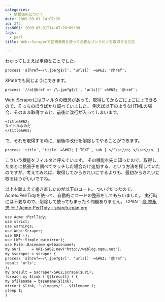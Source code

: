 ```yaml
---
categories:
  - 情報技術について
date: 2009-03-01 14:07:28
id: 372
iso8601: 2009-03-01T14:07:28+09:00
tags:
  - perl
title: Web::Scraperで正規表現を使って必要なリンクだけを取得する方法

---
```


わかってしまえば単純なことでした。
```default
process 'a[href=~/\.jpe?g$/]', 'urls[]' =&#62; '@href';
```
XPathでも同じようにできます。
```default
process '//a[@href =~ /\.jpe?g$/]', 'urls[]' =&#62; '@href';
```
Web::Scraperにはフィルタの概念があって、取得してからごにょごにょできるので、そっちのほうばかり調べていました。
例えば以下のようなHTMLの場合、そのまま取得すると、前後に改行が入ってしまいます。
```default
<title&#62;
タイトルなのだ
</title&#62;
```
で、それを取得する時に、前後の改行を削除してやることができます。
```default
process 'title', 'title' =&#62; ['TEXT', sub { s/^\s+//o; s/\s+$//o; } ];
```
こういう機能をフィルタと呼んでいます。
その機能を先に知ったので、取得したあとに拡張子を調べてマッチした場合だけ追加する、という方法を探していたのですが、考えてみれば、取得してからきれいにするよりも、最初からきれいに取るほうがいいですね。


以上を踏まえて書き直したのが以下のコード。
ついでだったので、Acme::PerlTidyを使って、自動的にコードの整形をしてもらいました。
実行時には不要なので、削除して使ってもまったく問題ありません。
CPAN：<a href="http://search.cpan.org/dist/Acme-PerlTidy/">☼ 林永忠 ☼ / Acme-PerlTidy - search.cpan.org</a>
```default
use Acme::PerlTidy;
use strict;
use warnings;
use Web::Scraper;
use URI ();
use LWP::Simple qw(mirror);
use File::Basename qw(basename);
my $uri     = URI-&#62;new("http://weblog.nqou.net");
my $scraper = scraper {
process 'a[href=~/\.jpe?g$/]', 'urls[]' =&#62; '@href';
result 'urls';
};
my $result = $scraper-&#62;scrape($uri);
foreach my $link ( @{$result} ) {
my $filename = basename($link);
mirror( $link, './images/' . $filename );
sleep 1;
}
```
    	